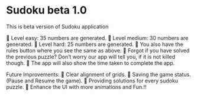 # Sudoku beta 1.0

This is beta version of Sudoku application

 Level easy: 35 numbers are generated.
 Level medium: 30 numbers are generated.
 Level hard: 25 numbers are generated.
 You also have the rules button where you see the same as above.
 Forgot if you have solved the previous puzzle? Don’t worry our app will tell you, if it is not killed though.
 The app will also show the time taken to complete the app.

Future Improvements:
 Clear alignment of grids.
 Saving the game status. (Pause and Resume the game).
 Providing solutions for every sudoku puzzle.
 Enhance the UI with more animations and Fun.!!